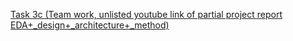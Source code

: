 [Task 3c (Team work, unlisted  youtube link of partial project report EDA+_design+_architecture+_method)](https://www.youtube.com/watch?v=-kOnbD5LcxQ)
